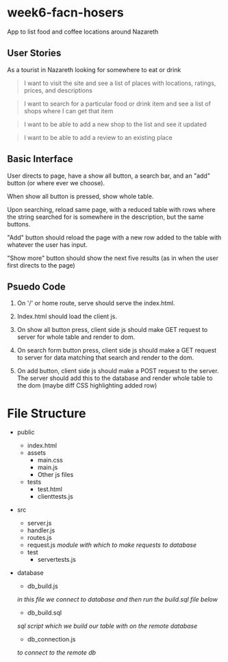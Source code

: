 # week6-facn-hosers
App to list food and coffee locations around Nazareth

## User Stories
As a tourist in Nazareth looking for somewhere to eat or drink
> I want to visit the site and see a list of places with locations, ratings, prices, and descriptions

> I want to search for a particular food or drink item and see a list of shops where I can get that item

> I want to be able to add a new shop to the list and see it updated

> I want to be able to add a review to an existing place

## Basic Interface

User directs to page, have a show all button, a search bar, and an "add" button (or where ever we choose).

When show all button is pressed, show whole table.

Upon searching, reload same page, with a reduced table with rows where the string searched for is somewhere in the description, but the same buttons.

"Add" button should reload the page with a new row added to the table with whatever the user has input.

"Show more" button should show the next five results (as in when the user first directs to the page)

## Psuedo Code

1. On '/' or home route, serve should serve the index.html.

2. Index.html should load the client js.

3. On show all button press, client side js should make GET request to server for whole table and render to dom.

4. On search form button press, client side js should make a GET request to server for data matching that search and render to the dom.

5. On add button, client side js should make a POST request to the server. The server should add this to the database and render whole table to the dom (maybe diff CSS highlighting added row)

# File Structure

- public
  - index.html
  - assets
    - main.css
    - main.js
    - Other js files
  - tests
    - test.html
    - clienttests.js
- src
  - server.js
  - handler.js
  - routes.js
  - request.js *module with which to make requests to database*
  - test
    - servertests.js
- database
  - db_build.js

  *in this file we connect to database and then run the build.sql file below*
  - db_build.sql

  *sql script which we build our table with on the remote database*
  - db_connection.js

  *to connect to the remote db*
